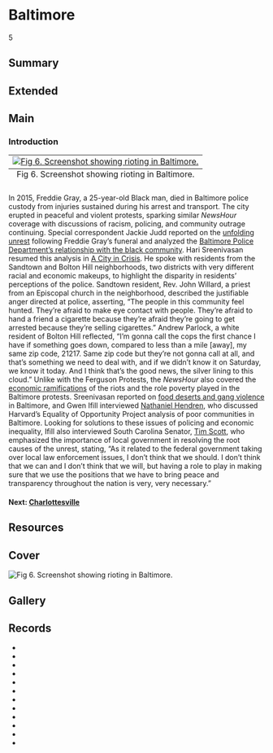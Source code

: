 # Baltimore

5

## Summary

## Extended

## Main

### Introduction

<table class="exhibit-image half-image">
<caption align="bottom" class="exhibit-caption">Fig 6. Screenshot showing rioting in Baltimore.</caption>
<tr><td><a href="" target="_blank"><img src="https://s3.amazonaws.com/americanarchive.org/exhibits/Baltimore-rioting.png" class="big-image" alt="Fig 6. Screenshot showing rioting in Baltimore."/></a></td></tr>
</table>

In 2015, Freddie Gray, a 25-year-old Black man, died in Baltimore police custody from injuries sustained during his arrest and transport. The city erupted in peaceful and violent protests, sparking similar *NewsHour* coverage with discussions of racism, policing, and community outrage continuing. Special correspondent Jackie Judd reported on the [unfolding unrest](https://americanarchive.org/catalog/cpb-aacip-525-2r3nv9b56b?start=1113.09&end=1629.53) following Freddie Gray’s funeral and analyzed the [Baltimore Police Department’s relationship with the black community](https://americanarchive.org/catalog/cpb-aacip-525-jd4pk0846c?start=2085.79&end=2537.05). Hari Sreenivasan resumed this analysis in [A City in Crisis](https://americanarchive.org/catalog/cpb-aacip-525-qr4nk3787w?start=651.81&end=1358.77). He spoke with residents from the Sandtown and Bolton Hill neighborhoods, two districts with very different racial and economic makeups, to highlight the disparity in residents’ perceptions of the police. Sandtown resident, Rev. John Willard, a priest from an Episcopal church in the neighborhood, described the justifiable anger directed at police, asserting, “The people in this community feel hunted. They’re afraid to make eye contact with people. They’re afraid to hand a friend a cigarette because they’re afraid they’re going to get arrested because they’re selling cigarettes.” Andrew Parlock, a white resident of Bolton Hill reflected, “I’m gonna call the cops the first chance I have if something goes down, compared to less than a mile [away], my same zip code, 21217. Same zip code but they’re not gonna call at all, and that’s something we need to deal with, and if we didn’t know it on Saturday, we know it today. And I think that’s the good news, the silver lining to this cloud.” Unlike with the Ferguson Protests, the *NewsHour* also covered the [economic ramifications](https://americanarchive.org/catalog/cpb-aacip-525-qz22b8wk8z?start=1900.28&end=2421.73) of the riots and the role poverty played in the Baltimore protests. Sreenivasan reported on [food deserts and gang violence](https://americanarchive.org/catalog/cpb-aacip-525-qn5z60d56k?start=1403.9&end=1694.71) in Baltimore, and Gwen Ifill interviewed [Nathaniel Hendren](https://americanarchive.org/catalog/cpb-aacip-525-sj19k4727d?start=1550.86&end=1943.93), who discussed Harvard’s Equality of Opportunity Project analysis of poor communities in Baltimore. Looking for solutions to these issues of policing and economic inequality, Ifill also interviewed South Carolina Senator, [Tim Scott](https://americanarchive.org/catalog/cpb-aacip-525-jd4pk0846c?start=1634.54&end=2080.78), who emphasized the importance of local government in resolving the root causes of the unrest, stating, “As it related to the federal government taking over local law enforcement issues, I don’t think that we should. I don’t think that we can and I don’t think that we will, but having a role to play in making sure that we use the positions that we have to bring peace and transparency throughout the nation is very, very necessary.” 

#### Next: [Charlottesville](/exhibits/after-the-fire/6-charlottesville)

## Resources

## Cover
  <img title="Cover Image" alt="Fig 6. Screenshot showing rioting in Baltimore." src="https://s3.amazonaws.com/americanarchive.org/exhibits/Baltimore-rioting.png">

## Gallery

## Records

- [](/catalog/cpb-aacip-525-2r3nv9b56b)
- [](/catalog/cpb-aacip-525-jd4pk0846c)
- [](/catalog/cpb-aacip-525-cj87h1p3n)
- [](/catalog/cpb-aacip-525-qr4nk3787w)
- [](/catalog/cpb-aacip-525-qn5z60d56k)
- [](/catalog/cpb-aacip-525-bg2h709107)
- [](/catalog/cpb-aacip-525-sj19k4727d)
- [](/catalog/cpb-aacip-525-qz22b8wk8z)
- [](/catalog/cpb-aacip-525-g44hm53n4k)
- [](/catalog/cpb-aacip-525-vx05x26n5q)
- [](/catalog/cpb-aacip-525-5d8nc5t91z)
- [](/catalog/cpb-aacip-525-kp7tm73289)
